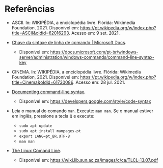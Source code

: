 # Referências

- ASCII. In: WIKIPÉDIA, a enciclopédia livre. Flórida: Wikimedia Foundation, 2021. Disponível em: <https://pt.wikipedia.org/w/index.php?title=ASCII&oldid=62016293>. Acesso em: 9 set. 2021.

- [Chave da sintaxe de linha de comando | Microsoft Docs](https://docs.microsoft.com/pt-br/windows-server/administration/windows-commands/command-line-syntax-key). 
    - Disponível em: <https://docs.microsoft.com/pt-br/windows-server/administration/windows-commands/command-line-syntax-key>

- CINEMA. In: WIKIPÉDIA, a enciclopédia livre. Flórida: Wikimedia Foundation, 2021. Disponível em: <https://pt.wikipedia.org/w/index.php?title=Cinema&oldid=61730086>. Acesso em: 28 jul. 2021.

- [Documenting command-line syntax](https://developers.google.com/style/code-syntax).   
    - Disponível em: <https://developers.google.com/style/code-syntax>
  
- Leia o manual do comando `man`. Execute: `man man`. Se o manual estiver em inglês, pressione a tecla <kbd>Q</kbd> e execute:
  
    - `sudo apt update`
    - `sudo apt install manpages-pt`
    - `export LANG=pt_BR.UTF-8`
    - `man man`
  
- [The Linux Comand Line](https://wiki.lib.sun.ac.za/images/c/ca/TLCL-13.07.pdf).
    - Disponível em: <https://wiki.lib.sun.ac.za/images/c/ca/TLCL-13.07.pdf>
